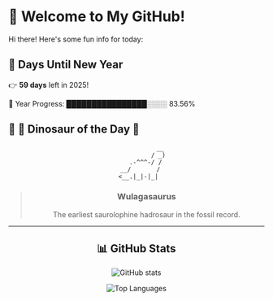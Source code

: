 # 🦖 Welcome to My GitHub!

Hi there! Here's some fun info for today:

## 📅 Days Until New Year
👉 **59 days** left in 2025!

📅 Year Progress: ████████████████░░░░ 83.56%

## 🌟 🦕 Dinosaur of the Day 🌟

<div align="center">

```text
             __
            / _)
     .-^^^-/ /
  __/       /
 <__.|_|-|_|
```

> ### **Wulagasaurus**
> The earliest saurolophine hadrosaur in the fossil record.

---

## 📊 GitHub Stats
![GitHub stats](https://github-readme-stats.vercel.app/api?username=MAadinP&show_icons=true&theme=tokyonight)

![Top Languages](https://github-readme-stats.vercel.app/api/top-langs/?username=MAadinP&layout=compact&theme=tokyonight&cache_seconds=1)


</div>